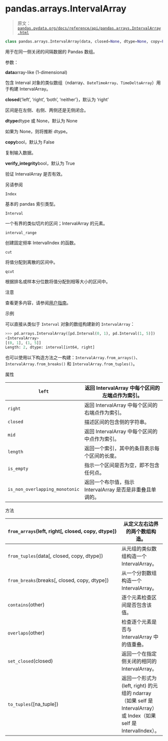 # pandas.arrays.IntervalArray

> 原文：[`pandas.pydata.org/docs/reference/api/pandas.arrays.IntervalArray.html`](https://pandas.pydata.org/docs/reference/api/pandas.arrays.IntervalArray.html)

```py
class pandas.arrays.IntervalArray(data, closed=None, dtype=None, copy=False, verify_integrity=True)
```

用于在同一侧关闭的间隔数据的 Pandas 数组。

参数：

**data**array-like (1-dimensional)

包含 Interval 对象的类似数组（ndarray、`DateTimeArray`、`TimeDeltaArray`）用于构建 IntervalArray。

**closed**{‘left’, ‘right’, ‘both’, ‘neither’}，默认为 ‘right’

区间是在左侧、右侧、两侧还是无侧闭合。

**dtype**dtype 或 None，默认为 None

如果为 None，则将推断 dtype。

**copy**bool，默认为 False

复制输入数据。

**verify_integrity**bool，默认为 True

验证 IntervalArray 是否有效。

另请参阅

`Index`

基本的 pandas 索引类型。

`Interval`

一个有界的类似切片的区间；IntervalArray 的元素。

`interval_range`

创建固定频率 IntervalIndex 的函数。

`cut`

将值分配到离散的区间中。

`qcut`

根据排名或样本分位数将值分配到相等大小的区间中。

注意

查看更多内容，请参阅[用户指南](https://pandas.pydata.org/pandas-docs/stable/user_guide/advanced.html#intervalindex)。

示例

可以直接从类似于 `Interval` 对象的数组构建新的 `IntervalArray`：

```py
>>> pd.arrays.IntervalArray([pd.Interval(0, 1), pd.Interval(1, 5)])
<IntervalArray>
[(0, 1], (1, 5]]
Length: 2, dtype: interval[int64, right] 
```

也可以使用以下构造方法之一构建：`IntervalArray.from_arrays()`、`IntervalArray.from_breaks()` 和 `IntervalArray.from_tuples()`。

属性

| `left` | 返回 IntervalArray 中每个区间的左端点作为索引。 |
| --- | --- |
| `right` | 返回 IntervalArray 中每个区间的右端点作为索引。 |
| `closed` | 描述区间的包含侧的字符串。 |
| `mid` | 返回 IntervalArray 中每个区间的中点作为索引。 |
| `length` | 返回一个索引，其中的条目表示每个区间的长度。 |
| `is_empty` | 指示一个区间是否为空，即不包含任何点。 |
| `is_non_overlapping_monotonic` | 返回一个布尔值，指示 IntervalArray 是否是非重叠且单调的。 |

方法

| `from_arrays`(left, right[, closed, copy, dtype]) | 从定义左右边界的两个数组构造。 |
| --- | --- |
| `from_tuples`(data[, closed, copy, dtype]) | 从元组的类似数组构造一个 IntervalArray。 |
| `from_breaks`(breaks[, closed, copy, dtype]) | 从一个分割数组构造一个 IntervalArray。 |
| `contains`(other) | 逐个元素检查区间是否包含该值。 |
| `overlaps`(other) | 检查逐个元素是否与 IntervalArray 中的值重叠。 |
| `set_closed`(closed) | 返回一个在指定侧关闭的相同的 IntervalArray。 |
| `to_tuples`([na_tuple]) | 返回一个形式为 (left, right) 的元组的 ndarray（如果 self 是 IntervalArray）或 Index（如果 self 是 IntervalIndex）。 |
